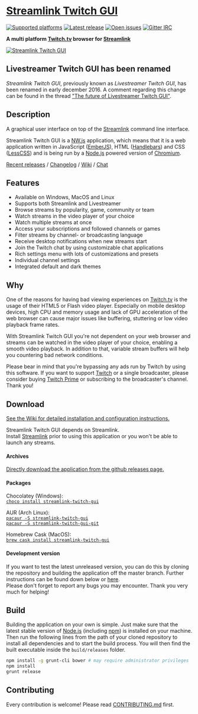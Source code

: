 [Streamlink Twitch GUI][Website]
===
[![Supported platforms][badge-platforms]][Releases] [![Latest release][badge-release]][Releases] [![Open issues][badge-issues]][Issues] [![Gitter IRC][badge-gitter]][Gitter]

**A multi platform [Twitch.tv][Twitch] browser for [Streamlink][Streamlink]**

[![Streamlink Twitch GUI][Preview]][Releases]


## Livestreamer Twitch GUI has been renamed

*Streamlink Twitch GUI*, previously known as *Livestreamer Twitch GUI*, has been renamed in early december 2016. A comment regarding this change can be found in the thread ["The future of Livestreamer Twitch GUI"][Application-rename].


## Description

A graphical user interface on top of the [Streamlink][Streamlink] command line interface.  

Streamlink Twitch GUI is a [NW.js][NW.js] application, which means that it is a web application written in JavaScript ([EmberJS][EmberJS]), HTML ([Handlebars][Handlebars]) and CSS ([LessCSS][LessCSS]) and is being run by a [Node.js][Node.js] powered version of [Chromium][Chromium].

[Recent releases][Releases] / [Changelog][Changelog] / [Wiki][Wiki] / [Chat][Gitter]


## Features

* Available on Windows, MacOS and Linux
* Supports both Streamlink and Livestreamer
* Browse streams by popularity, game, community or team
* Watch streams in the video player of your choice
* Watch multiple streams at once
* Access your subscriptions and followed channels or games
* Filter streams by channel- or broadcasting language
* Receive desktop notifications when new streams start
* Join the Twitch chat by using customizable chat applications
* Rich settings menu with lots of customizations and presets
* Individual channel settings
* Integrated default and dark themes


## Why

One of the reasons for having bad viewing experiences on [Twitch.tv][Twitch] is the usage of their HTML5 or Flash video player. Especially on mobile desktop devices, high CPU and memory usage and lack of GPU acceleration of the web browser can cause major issues like buffering, stuttering or low video playback frame rates.

With Streamlink Twitch GUI you're not dependent on your web browser and streams can be watched in the video player of your choice, enabling a smooth video playback. In addition to that, variable stream buffers will help you countering bad network conditions.

Please bear in mind that you're bypassing any ads run by Twitch by using this software. If you want to support [Twitch][Twitch] or a single broadcaster, please consider buying [Twitch Prime][TwitchPrime] or subscribing to the broadcaster's channel. Thank you!


## Download

[See the Wiki for detailed installation and configuration instructions.][Wiki]

Streamlink Twitch GUI depends on Streamlink.  
Install [Streamlink][Streamlink] prior to using this application or you won't be able to launch any streams.

#### Archives

[Directly download the application from the github releases page.][Releases]

#### Packages

Chocolatey (Windows):  
[`choco install streamlink-twitch-gui`][Package-Chocolatey]

AUR (Arch Linux):  
[`pacaur -S streamlink-twitch-gui`][Package-AUR]  
[`pacaur -S streamlink-twitch-gui-git`][Package-AUR-git]

Homebrew Cask (MacOS):  
[`brew cask install streamlink-twitch-gui`][Package-Homebrew-Cask]  

#### Development version

If you want to test the latest unreleased version, you can do this by cloning the repository and building the application off the master branch. Further instructions can be found down below or [here][Contributing].  
Please don't forget to report any bugs you may encounter. Thank you very much for helping!


## Build

Building the application on your own is simple. Just make sure that the latest stable version of [Node.js][Node.js] (including [npm][npm]) is installed on your machine.  
Then run the following lines from the path of your cloned repository to install all dependencies and to start the build process. You will then find the built executable inside the `build/releases` folder.

```bash
npm install -g grunt-cli bower # may require administrator privileges
npm install
grunt release
```


## Contributing

Every contribution is welcome! Please read [CONTRIBUTING.md][Contributing] first.



  [Preview]: https://user-images.githubusercontent.com/467294/28097570-3415020e-66b1-11e7-928d-4b9da35daf13.jpg "Preview image"
  [Website]: https://streamlink.github.io/streamlink-twitch-gui/ "Streamlink Twitch GUI website"
  [Releases]: https://github.com/streamlink/streamlink-twitch-gui/releases "Streamlink Twitch GUI Releases"
  [Issues]: https://github.com/streamlink/streamlink-twitch-gui/issues "Streamlink Twitch GUI Issues"
  [Wiki]: https://github.com/streamlink/streamlink-twitch-gui/wiki "Streamlink Twitch GUI Wiki"
  [Gitter]: https://gitter.im/streamlink/streamlink-twitch-gui "Gitter IRC"
  [Contributing]: https://github.com/streamlink/streamlink-twitch-gui/blob/master/CONTRIBUTING.md
  [Changelog]: https://github.com/streamlink/streamlink-twitch-gui/blob/master/CHANGELOG.md
  [Streamlink]: https://github.com/streamlink/streamlink "Streamlink"
  [Twitch]: https://twitch.tv "Twitch.tv"
  [TwitchPrime]: https://twitch.amazon.com/prime "Twitch Prime"
  [NW.js]: https://github.com/nwjs/nw.js "NW.js"
  [EmberJS]: http://emberjs.com/ "EmberJS"
  [Handlebars]: http://handlebarsjs.com/ "Handlebars.js"
  [LessCSS]: http://lesscss.org/ "LessCSS"
  [Chromium]: https://www.chromium.org/ "Chromium"
  [Microsoft Visual C++ 2008 Redistributable Package]: http://www.microsoft.com/en-us/download/details.aspx?id=29 "Microsoft Visual C++ 2008 Redistributable Package"
  [Installation package]: https://streamlink.github.io/install.html#windows-binaries "Streamlink installation package"
  [Node.js]: https://nodejs.org "Node.js"
  [npm]: https://npmjs.org "Node Packaged Modules"
  [badge-platforms]: https://img.shields.io/badge/platform-win%20%7C%20osx%20%7C%20linux-green.svg?style=flat-square "Supported platforms"
  [badge-release]: https://img.shields.io/github/release/streamlink/streamlink-twitch-gui.svg?style=flat-square "Latest release"
  [badge-issues]: https://img.shields.io/github/issues/streamlink/streamlink-twitch-gui.svg?style=flat-square "Open issues"
  [badge-gitter]: https://img.shields.io/gitter/room/streamlink/streamlink-twitch-gui.svg?style=flat-square "Gitter IRC"
  [Package-Chocolatey]: https://chocolatey.org/packages/streamlink-twitch-gui "Chocolatey package"
  [Package-AUR]: https://aur.archlinux.org/packages/streamlink-twitch-gui "AUR stable package"
  [Package-AUR-git]: https://aur.archlinux.org/packages/streamlink-twitch-gui-git "AUR git package"
  [Package-Homebrew-Cask]: https://caskroom.github.io/
  [Application-rename]: https://github.com/streamlink/streamlink-twitch-gui/issues/331 "The future of Livestreamer Twitch GUI"
